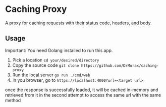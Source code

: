 # Caching Proxy

A proxy for caching requests with their status code, headers, and body.

## Usage

Important: You need Golang installed to run this app.

1. Pick a location
   `cd your/desired/directory`
2. Copy the source code
   `git clone https://github.com/DrMorax/caching-proxy`
3. Run the local server
   `go run ./cmd/web`
4. In you browser, go to
   `https://localhost:4000?url=<target url>`

once the response is successfully loaded, it will be cached in-memory and retrieved from it in the second attempt to access the same url with the same method
